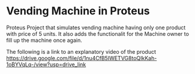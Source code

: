 # Vending Machine in Proteus
Proteus Project that simulates vending machine having only one product with price of 5 units.
It also adds the functionalit for the Machine owner to fill up the machine once again.

The following is a link to an explanatory video of the product
https://drive.google.com/file/d/1nu4CfB5IWETVG8toQIkKah-1oBYVqLq-/view?usp=drive_link

